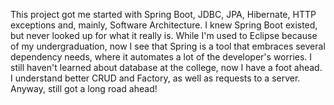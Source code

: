 This project got me started with Spring Boot, JDBC, JPA, Hibernate, HTTP exceptions and, mainly, Software Architecture. I knew Spring Boot existed, but never looked up for what it really is.
While I'm used to Eclipse because of my undergraduation, now I see that Spring is a tool that embraces several dependency needs, where it automates a lot of the developer's worries.
I still haven't learned about database at the college, now I have a foot ahead. I understand better CRUD and Factory, as well as requests to a server.
Anyway, still got a long road ahead!
